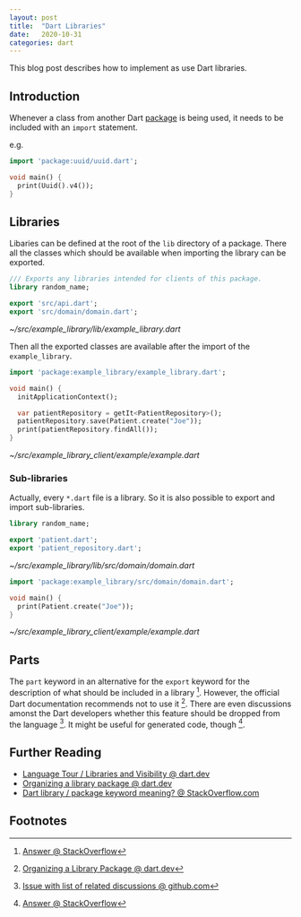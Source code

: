 ```yaml
---
layout: post
title:  "Dart Libraries"
date:   2020-10-31
categories: dart
---
```


This blog post describes how to implement as use Dart libraries.

## Introduction

Whenever a class from another Dart [package](https://dart.dev/guides/packages) is being used, it needs to be included with an `import` statement.

e.g.

```dart
import 'package:uuid/uuid.dart';

void main() {
  print(Uuid().v4());
}
```

## Libraries

Libaries can be defined at the root of the `lib` directory of a package.
There all the classes which should be available when importing the library can be exported.

```dart
/// Exports any libraries intended for clients of this package.
library random_name;

export 'src/api.dart';
export 'src/domain/domain.dart';
```
_~/src/example_library/lib/example_library.dart_

Then all the exported classes are available after the import of the `example_library`.

```dart
import 'package:example_library/example_library.dart';

void main() {
  initApplicationContext();

  var patientRepository = getIt<PatientRepository>();
  patientRepository.save(Patient.create("Joe"));
  print(patientRepository.findAll());
}
```
_~/src/example_library_client/example/example.dart_

### Sub-libraries

Actually, every `*.dart` file is a library. So it is also possible to export and import sub-libraries.

```dart
library random_name;

export 'patient.dart';
export 'patient_repository.dart';
```
_~/src/example_library/lib/src/domain/domain.dart_


```dart
import 'package:example_library/src/domain/domain.dart';

void main() {
  print(Patient.create("Joe"));
}
```
_~/src/example_library_client/example/example.dart_


## Parts

The `part` keyword in an alternative for the `export` keyword for the description of what should be included in a library [^1].
However, the official Dart documentation recommends not to use it [^2].
There are even discussions amonst the Dart developers whether this feature should be dropped from the language [^3].
It might be useful for generated code, though [^4].


## Further Reading

- [Language Tour / Libraries and Visibility @ dart.dev](https://dart.dev/guides/language/language-tour#libraries-and-visibility)
- [Organizing a library package @ dart.dev](https://dart.dev/guides/libraries/create-library-packages#organizing-a-library-package)
- [Dart library / package keyword meaning? @ StackOverflow.com](https://stackoverflow.com/questions/31736890/dart-library-package-keyword-meaning)

## Footnotes

[^1]: [Answer @ StackOverflow](https://stackoverflow.com/a/27763900/2339010)
[^2]: [Organizing a Library Package @ dart.dev](https://dart.dev/guides/libraries/create-library-packages#organizing-a-library-package)
[^3]: [Issue with list of related discussions @ github.com](https://github.com/dartsome/serializer/issues/24)
[^4]: [Answer @ StackOverflow](https://stackoverflow.com/a/27764138/2339010)

